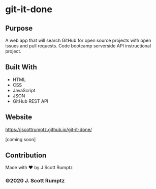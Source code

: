 # git-it-done

## Purpose
A web app that will search GitHub for open source projects with open issues and pull requests.
Code bootcamp serverside API instructional project.

## Built With
* HTML
* CSS
* JavaScript
* JSON
* GitHub REST API

## Website
https://jscottrumptz.github.io/git-it-done/

[coming soon]

## Contribution
Made with ❤️ by J Scott Rumptz

### ©️2020 J. Scott Rumptz 